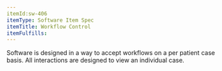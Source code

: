```yaml
---
itemId:sw-406
itemType: Software Item Spec
itemTitle: Workflow Control
itemFulfills: 
---
```

Software is designed in a way to accept workflows on a per patient case basis. All interactions are designed to view an individual case.
 